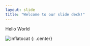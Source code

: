 ```yaml
---
layout: slide
title: "Welcome to our slide deck!"
---
```


Hello World

![inflatocat](https://octodex.github.com/images/inflatocat.png)
{: .center}

